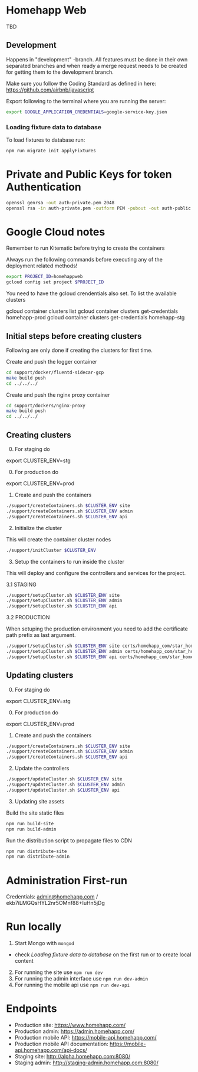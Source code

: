 # Homehapp Web

TBD

## Development

Happens in "development" -branch.
All features must be done in their own separated branches and when ready a merge request needs to be created for
getting them to the development branch.

Make sure you follow the Coding Standard as defined in here: https://github.com/airbnb/javascript

Export following to the terminal where you are running the server:

```sh
export GOOGLE_APPLICATION_CREDENTIALS=google-service-key.json
```

### Loading fixture data to database

To load fixtures to database run:

```sh
npm run migrate init applyFixtures
```

# Private and Public Keys for token Authentication

```sh
openssl genrsa -out auth-private.pem 2048
openssl rsa -in auth-private.pem -outform PEM -pubout -out auth-public.pem
```

# Google Cloud notes

Remember to run Kitematic before trying to create the containers

Always run the following commands before executing
any of the deployment related methods!

```sh
export PROJECT_ID=homehappweb
gcloud config set project $PROJECT_ID
```

You need to have the gcloud crendentials also set. To list the available
clusters

gcloud container clusters list
gcloud container clusters get-credentials homehapp-prod
gcloud container clusters get-credentials homehapp-stg

## Initial steps before creating clusters

Following are only done if creating the clusters for first time.

Create and push the logger container

```sh
cd support/docker/fluentd-sidecar-gcp
make build push
cd ../../../
```

Create and push the nginx proxy container

```sh
cd support/dockers/nginx-proxy
make build push
cd ../../../
```

## Creating clusters

0. For staging do

export CLUSTER_ENV=stg

0. For production do

export CLUSTER_ENV=prod

1. Create and push the containers

```sh
./support/createContainers.sh $CLUSTER_ENV site
./support/createContainers.sh $CLUSTER_ENV admin
./support/createContainers.sh $CLUSTER_ENV api
```

2. Initialize the cluster

This will create the container cluster nodes

```sh
./support/initCluster $CLUSTER_ENV
```

3. Setup the containers to run inside the cluster

This will deploy and configure the controllers and services
for the project.

3.1 STAGING

```sh
./support/setupCluster.sh $CLUSTER_ENV site
./support/setupCluster.sh $CLUSTER_ENV admin
./support/setupCluster.sh $CLUSTER_ENV api
```

3.2 PRODUCTION

When setuping the production environment you need to add the
certificate path prefix as last argument.

```sh
./support/setupCluster.sh $CLUSTER_ENV site certs/homehapp_com/star_homehapp_com
./support/setupCluster.sh $CLUSTER_ENV admin certs/homehapp_com/star_homehapp_com
./support/setupCluster.sh $CLUSTER_ENV api certs/homehapp_com/star_homehapp_com
```

## Updating clusters

0. For staging do

export CLUSTER_ENV=stg

0. For production do

export CLUSTER_ENV=prod

1. Create and push the containers

```sh
./support/createContainers.sh $CLUSTER_ENV site
./support/createContainers.sh $CLUSTER_ENV admin
./support/createContainers.sh $CLUSTER_ENV api
```

2. Update the controllers

```sh
./support/updateCluster.sh $CLUSTER_ENV site
./support/updateCluster.sh $CLUSTER_ENV admin
./support/updateCluster.sh $CLUSTER_ENV api
```

3. Updating site assets

Build the site static files

```sh
npm run build-site
npm run build-admin
```

Run the distribution script to propagate files to CDN

```sh
npm run distribute-site
npm run distribute-admin
```

# Administration First-run

Credentials:
admin@homehapp.com / ekb7iLMGQsHYL2nr5OMnf88+IuHn5jDg

# Run locally

1. Start Mongo with `mongod`
  - check *Loading fixture data to database* on the first run or
    to create local content
2. For running the site use `npm run dev`
3. For running the admin interface use `npm run dev-admin`
4. For running the mobile api use `npm run dev-api`

# Endpoints

- Production site: https://www.homehapp.com/
- Production admin: https://admin.homehapp.com/
- Production mobile API: https://mobile-api.homehapp.com/
- Production mobile API documentation: https://mobile-api.homehapp.com/api-docs/
- Staging site: http://alpha.homehapp.com:8080/
- Staging admin: http://staging-admin.homehapp.com:8080/
